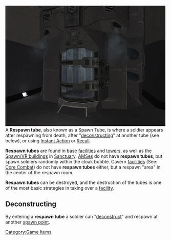 ![](/images/PSScreenShot0289.jpg "fig:PSScreenShot0289.jpg") A **Respawn tube**,
also known as a Spawn Tube, is where a soldier appears after respawning
from death, after "[deconstructing](/deconstruct "wikilink")" at another
tube (see below), or using [Instant Action](/Instant_Action "wikilink")
or [Recall](/Recall "wikilink").

**Respawn tubes** are found in base [facilities](/facilities "wikilink")
and [towers](/towers "wikilink"), as well as the [Spawn/VR
buildings](/Respawn_Building "wikilink") in
[Sanctuary](/Sanctuary "wikilink").
[AMSes](/Advanced_Mobile_Station "wikilink") do not have **respawn
tubes**, but spawn soldiers randomly within the cloak bubble. Cavern
[facilities](/facilities "wikilink") (See: [Core
Combat](/Core_Combat "wikilink")) do not have **respawn tubes** either,
but a respawn "area" in the center of the respawn room.

**Respawn tubes** can be destroyed, and the destruction of the tubes is
one of the most basic strategies in taking over a
[facility](/facilities "wikilink").

## Deconstructing

By entering a **respawn tube** a soldier can
"[deconstruct](/deconstruct "wikilink")" and respawn at another [spawn
point](/spawn_point "wikilink").

[Category:Game Items](/Category:Game_Items "wikilink")
